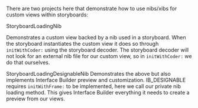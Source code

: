 There are two projects here that demonstrate how to use nibs/xibs for custom views within storyboards:

StoryboardLoadingNib

Demonstrates a custom view backed by a nib used in a storyboard. When the storyboard instantiates the custom view it does so through `initWithCoder:` using the storyboard decoder. The storyboard decoder will not look for an external nib file for our custom view, so in `initWithCoder:` we do that ourselves.

StoryboardLoadingDesignableNib
Demonstrates the above but also implements Interface Builder preview and customization. IB_DESIGNABLE requires `initWithFrame:` to be implemented, here we call our private nib loading method. This gives Interface Builder everything it needs to create a preview from our views.